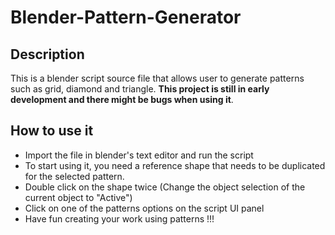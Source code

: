# Blender-Pattern-Generator


## Description
This is a blender script source file that allows user to generate patterns such as grid, diamond and triangle. **This project is still in early development and there might be bugs when using it**.

## How to use it
- Import the file in blender's text editor and run the script
- To start using it, you need a reference shape that needs to be duplicated for the selected pattern.
- Double click on the shape twice (Change the object selection of the current object to "Active")
- Click on one of the patterns options on the script UI panel
- Have fun creating your work using patterns !!!
